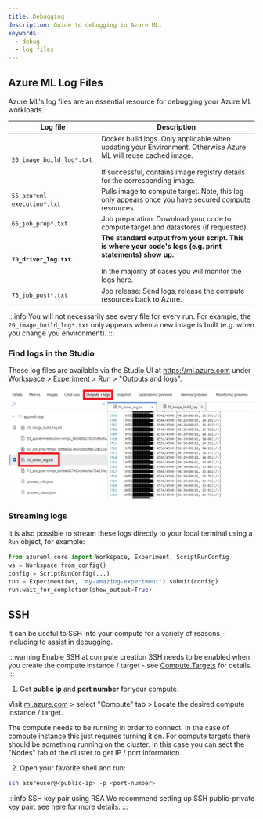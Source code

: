 ```yaml
---
title: Debugging
description: Guide to debugging in Azure ML.
keywords:
  - debug
  - log files
---
```


## Azure ML Log Files

Azure ML's log files are an essential resource for debugging your Azure ML workloads.

| Log file | Description |
| - | - |
| `20_image_build_log*.txt` | Docker build logs. Only applicable when updating your Environment. Otherwise Azure ML will reuse cached image. <br/><br/> If successful, contains image registry details for the corresponding image.|
| `55_azureml-execution*.txt` | Pulls image to compute target. Note, this log only appears once you have secured compute resources.|
| `65_job_prep*.txt` | Job preparation: Download your code to compute target and datastores (if requested). |
| **`70_driver_log.txt`** | **The standard output from your script. This is where your code's logs (e.g. print statements) show up.** <br/><br/> In the majority of cases you will monitor the logs here. |
| `75_job_post*.txt` | Job release: Send logs, release the compute resources back to Azure. |

:::info
You will not necessarily see every file for every run. For example, the `20_image_build_log*.txt` only appears when a new image is built (e.g. when you change you environment).
:::

### Find logs in the Studio

These log files are available via the Studio UI at https://ml.azure.com under Workspace > Experiment >
Run > "Outputs and logs".

![](img/log-files.png)

### Streaming logs

It is also possible to stream these logs directly to your local terminal using a `Run` object,
for example:

```python
from azureml.core import Workspace, Experiment, ScriptRunConfig
ws = Workspace.from_config()
config = ScriptRunConfig(...)
run = Experiment(ws, 'my-amazing-experiment').submit(config)
run.wait_for_completion(show_output=True)
```

## SSH

It can be useful to SSH into your compute for a variety of reasons - including to assist in debugging.

:::warning Enable SSH at compute creation
SSH needs to be enabled when you create the compute instance / target - see [Compute Targets](compute-targets#with-ssh) for details.
:::

1. Get **public ip** and **port number** for your compute.

  Visit [ml.azure.com](https://ml.azureml.com) > select "Compute" tab > Locate the desired compute instance / target.

  The compute needs to be running in order to connect. In the case of compute instance this just requires turning it on. For compute targets there should be something running on the cluster. In this case you can sect the "Nodes" tab of the cluster to get IP / port information.

2. Open your favorite shell and run:

  ```bash
  ssh azureuser@<public-ip> -p <port-number>
  ```


:::info SSH key pair using RSA
We recommend setting up SSH public-private key pair: see [here](https://docs.microsoft.com/en-us/azure/virtual-machines/linux/mac-create-ssh-keys) for more details.
:::

